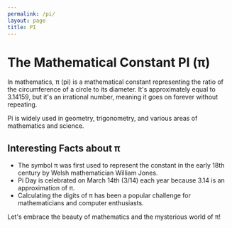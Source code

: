```yaml
---
permalink: /pi/
layout: page
title: PI
---
```


# The Mathematical Constant PI (π)

In mathematics, π (pi) is a mathematical constant representing the ratio of the circumference of a circle to its diameter. It's approximately equal to 3.14159, but it's an irrational number, meaning it goes on forever without repeating.

Pi is widely used in geometry, trigonometry, and various areas of mathematics and science.

## Interesting Facts about π

- The symbol π was first used to represent the constant in the early 18th century by Welsh mathematician William Jones.
- Pi Day is celebrated on March 14th (3/14) each year because 3.14 is an approximation of π.
- Calculating the digits of π has been a popular challenge for mathematicians and computer enthusiasts.

Let's embrace the beauty of mathematics and the mysterious world of π!
